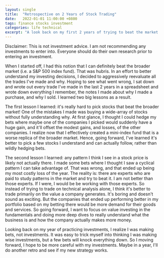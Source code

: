 ```yaml
---
layout: single
title:  "Retrospective on 2 Years of Stock Trading"
date:   2022-01-01 11:00:00 +0800
tags: finance stocks investment
categories: life technical
excerpt: "A look back on my first 2 years of trying to beat the market."
---
```



Disclaimer: This is not investment advice. I am not recommending any investments to
enter into. Everyone should do their own research prior to entering an investment.

 When I started off, I had this notion that I can definitely beat the broader market
(i.e. a S&P 500 index fund). That was hubris. In an effort to better understand my
investing decisions, I decided to aggressively reevaluate all the trades I've made and
why. Hoping to see what went wrong, I sat down and wrote out every trade I've made in
the last 2 years in a spreadsheet and wrote down everything I remember, the notes I made
about why I made a purchase, and why I sold. I learned two big lessons as a result.

The first lesson I learned: it's really hard to pick stocks that beat the broader
market! One of the mistakes I made was buying a wide-array of stocks without fully
understanding why. At first glance, I thought I could hedge my bets where maybe one of
the companies I picked would suddenly have a huge gain, and it'll offset the modest
gains, and losses, of the other companies. I realize now that I effectively created a
mini-index fund that is a worse replica of the broader market. Hence, going forward,
I've learned it's better to pick a few stocks I understand and can actually follow,
rather than wildly hedging bets.

The second lesson I learned: any pattern I think I see in a stock price is likely not
actually there. I made some bets where I thought I saw a cyclical pattern I can take
advantage of. That was wrong, and that ended up being my most costly loss of the year.
The reality is: there are experts who are paid to study patterns in the market and try
to beat it. I am not better than those experts. If I were, I would be be working with
those experts. So instead of trying to trade on technical analysis alone, I think it's
better to trade primarily on the value a company generates. It's boring and doesn't
sound as exciting. But the companies that ended up performing better in my portfolio
based on my betting there would be more demand for their goods and services. So going
forward, I want to focus on value investing in the fundamentals and doing more deep
dives to really understand what the business is and how the company actually makes more
money.

Looking  back on my year of practicing investments, I realize I was making bets, not
investments. It was easy to trick myself into thinking I was making wise investments,
but a few bets will knock everything down. So I moving forward, I hope to be more
careful with my investments. Maybe in a year, I'll do another retro and see if my new
strategy works.


